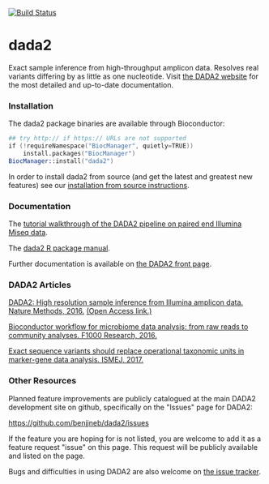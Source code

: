 
[![Build Status](https://travis-ci.org/benjjneb/dada2.svg?branch=master)](https://travis-ci.org/benjjneb/dada2)

# dada2

Exact sample inference from high-throughput amplicon data. Resolves real variants differing by as little as one nucleotide. Visit [the DADA2 website](https://benjjneb.github.io/dada2/index.html) for the most detailed and up-to-date documentation.

### Installation

The dada2 package binaries are available through Bioconductor:

```S
## try http:// if https:// URLs are not supported
if (!requireNamespace("BiocManager", quietly=TRUE))
    install.packages("BiocManager")
BiocManager::install("dada2")
```

In order to install dada2 from source (and get the latest and greatest new features) see our [installation from source instructions](https://benjjneb.github.io/dada2/dada-installation.html).

### Documentation

The [tutorial walkthrough of the DADA2 pipeline on paired end Illumina Miseq data](https://benjjneb.github.io/dada2/tutorial.html). 

The [dada2 R package manual](https://www.bioconductor.org/packages/3.6/bioc/manuals/dada2/man/dada2.pdf).

Further documentation is available on [the DADA2 front page](http://benjjneb.github.io/dada2/). 

### DADA2 Articles

[DADA2: High resolution sample inference from Illumina amplicon data. Nature Methods, 2016.](http://dx.doi.org/10.1038/nmeth.3869) [(Open Access link.)](http://rdcu.be/ipGh)

[Bioconductor workflow for microbiome data analysis: from raw reads to community analyses. F1000 Research, 2016.](https://f1000research.com/articles/5-1492)

[Exact sequence variants should replace operational taxonomic units in marker-gene data analysis. ISMEJ, 2017.](http://dx.doi.org/10.1038/ismej.2017.119)

### Other Resources

Planned feature improvements are publicly catalogued at the main DADA2 development site on github, specifically on the "Issues" page for DADA2:

https://github.com/benjjneb/dada2/issues

If the feature you are hoping for is not listed, you are welcome to add it as a feature request "issue" on this page. This request will be publicly available and listed on the page.

Bugs and difficulties in using DADA2 are also welcome on [the issue tracker](https://github.com/benjjneb/dada2/issues).
